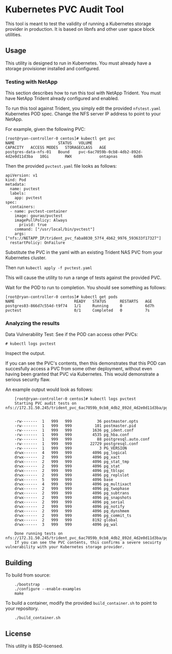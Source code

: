 # Kubernetes PVC Audit Tool

This tool is meant to test the validity of running a Kubernetes storage provider in production.  It is based on libnfs and other user space block utilities.

## Usage

This utility is designed to run in Kubernetes.  You must already have a storage provisioner installed and configured.

### Testing with NetApp
This section describes how to run this tool with NetApp Trident.  You must have NetApp Trident already configured and enabled.  

To run this tool against Trident, you simply edit the provided `nfstest.yaml` Kubernetes POD spec.  Change the NFS server IP address to point to your NetApp.

For example, given the following PVC:

```
[root@ryan-controller-0 centos]# kubectl get pvc
NAME                   STATUS   VOLUME                                     CAPACITY   ACCESS MODES   STORAGECLASS   AGE
postgres-data-nfs-01   Bound    pvc-6ac7059b-0cb8-4db2-892d-4d2e0d11d3ba   10Gi       RWX            ontapnas       6d8h
```

Then the provided `pvctest.yaml` file looks as follows:

```
apiVersion: v1
kind: Pod
metadata:
  name: pvctest
  labels:
    app: pvctest
spec:
  containers:
  - name: pvctest-container
    image: gourao/pvctest
    imagePullPolicy: Always
      privid: true	
    command: ["/usr/local/bin/pvctest"]
    args: ["nfs://NETAPP_IP/trident_pvc_faba8030_57f4_4b62_9976_593633f17327"]
  restartPolicy: OnFailure

```

Substitute the PVC in the yaml with an existing Trident NAS PVC from your Kubernetes cluster.

Then run `kubectl apply -f pvctest.yaml`

This will cause the utility to run a range of tests against the provided PVC.

Wait for the POD to run to completion.  You should see something as follows:

```
[root@ryan-controller-0 centos]# kubectl get pods                  
NAME                          READY   STATUS      RESTARTS   AGE   
postgres03-866d7c554d-t9f74   1/1     Running     0          6d7h  
pvctest                       0/1     Completed   0          7s    
```

### Analyzing the results

Data Vulnerability Test: See if the POD can access other PVCs:
```
# kubectl logs pvctest
```


Inspect the output.

If you can see the PVC's contents, then this demonstrates that this POD can succesfully access a PVC from some other deployment, without even having been granted that PVC via Kubernetes.  This would demonstrate a serious security flaw.

An example output would look as follows:

```
    [root@ryan-controller-0 centos]# kubectl logs pvctest
	Starting PVC audit tests on nfs://172.31.50.245/trident_pvc_6ac7059b_0cb8_4db2_892d_4d2e0d11d3ba/pgdata


	-rw-------  1   999   999           36 postmaster.opts
	-rw-------  1   999   999          101 postmaster.pid
	-rw-------  1   999   999         1636 pg_ident.conf
	-rw-------  1   999   999         4535 pg_hba.conf
	-rw-------  1   999   999           88 postgresql.auto.conf
	-rw-------  1   999   999        22729 postgresql.conf
	-rw-------  1   999   999            3 PG_VERSION
	drwx------  4   999   999         4096 pg_logical
	drwx------  2   999   999         4096 pg_xact
	drwx------  2   999   999         4096 pg_stat_tmp
	drwx------  2   999   999         4096 pg_stat
	drwx------  2   999   999         4096 pg_tblspc
	drwx------  2   999   999         4096 pg_replslot
	drwx------  5   999   999         4096 base
	drwx------  4   999   999         4096 pg_multixact
	drwx------  2   999   999         4096 pg_twophase
	drwx------  2   999   999         4096 pg_subtrans
	drwx------  2   999   999         4096 pg_snapshots
	drwx------  2   999   999         4096 pg_serial
	drwx------  2   999   999         4096 pg_notify
	drwx------  2   999   999         4096 pg_dynshmem
	drwx------  2   999   999         4096 pg_commit_ts
	drwx------  2   999   999         8192 global
	drwx------  3   999   999         4096 pg_wal

	Done running tests on nfs://172.31.50.245/trident_pvc_6ac7059b_0cb8_4db2_892d_4d2e0d11d3ba/pgdata
	If you can see the PVC contents, this confirms a severe secuirty vulnerability with your Kubernetes storage provider.

```


## Building

To build from source:

```
    ./bootstrap
    ./configure --enable-examples
    make
```

To build a container, modify the provided `build_container.sh` to point to your repository.

```
	./build_container.sh
```

## License

This utility is BSD-licensed.
